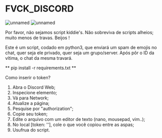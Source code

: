 # FVCK_DISCORD
![unnamed](https://i.imgur.com/q7Xg00T.png)
![unnamed](https://i.imgur.com/TcTMBco.png)






Por favor, não sejamos script kiddie's. Não sobreviva de scripts alheios; muito menos de travas. Beijos ! 

Este é um script, codado em python3, que enviará um spam de emojis no chat, quer seja ele privado, quer seja um grupo/server.
Após pôr o ID da vítima, o chat da mesma travará.

** pip install -r requirements.txt **

Como inserir o token?
   01. Abra o Discord Web;
   02. Inspecione elemento;
   03. Vá para Network;
   04. Atualize a página;
   05. Pesquise por "authorization";
   06. Copie seu token;
   07. Edite o arquivo com um editor de texto (nano, mousepad, vim..);
   08. No local [token: ''], cole o que você copiou entre as aspas;
   09. Usufrua do script.
   
   
